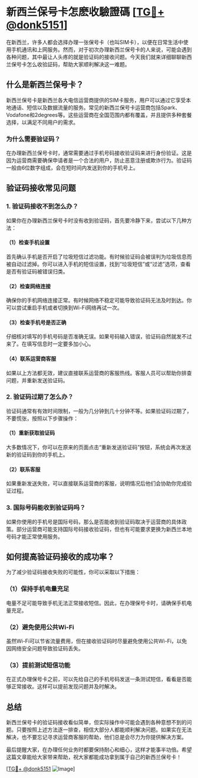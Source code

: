 # 新西兰保号卡怎麽收驗證碼 [[TG💪+ @donk5151](https://t.me/s/donk5151)]

在新西兰，许多人都会选择办理一张保号卡（也叫SIM卡），以便在日常生活中使用手机通讯和上网服务。然而，对于初次办理新西兰保号卡的人来说，可能会遇到各种问题，其中最让人头疼的就是验证码的接收问题。今天我们就来详细聊聊新西兰保号卡怎么收验証码，帮助大家顺利解决这一难题。

## 什么是新西兰保号卡？

新西兰保号卡是新西兰各大电信运营商提供的SIM卡服务，用户可以通过它享受本地通话、短信以及数据流量的服务。常见的新西兰保号卡运营商包括Spark、Vodafone和2degrees等。这些运营商在全国范围内都有覆盖，并且提供多种套餐选择，以满足不同用户的需求。

### 为什么需要验证码？

在办理新西兰保号卡时，通常需要通过手机号码接收验证码来进行身份验证。这是因为运营商需要确保申请者是一个合法的用户，防止恶意注册或欺诈行为。验证码一般由6位数字组成，会在短时间内发送到你的手机号上。

## 验证码接收常见问题

### 1. 验证码接收不到怎么办？

如果你在办理新西兰保号卡时没有收到验证码，首先要冷静下来，尝试以下几种方法：

#### （1）检查手机设置
首先确认手机是否开启了垃圾短信过滤功能。有时候验证码会被误判为垃圾信息而被自动过滤掉。你可以进入手机的短信设置，找到“垃圾短信”或“过滤”选项，查看是否有验证码被错误归类。

#### （2）检查网络连接
确保你的手机网络连接正常。有时候网络不稳定可能导致验证码无法及时到达。你可以尝试重启手机或者切换到Wi-Fi网络再试一次。

#### （3）检查手机号是否正确
仔细核对填写的手机号码是否准确无误。如果号码输入错误，验证码自然就发不过来了。在填写信息时一定要多加小心。

#### （4）联系运营商客服
如果以上方法都无效，建议直接联系运营商的客服热线。客服人员可以帮助你排查问题，并重新发送验证码。

### 2. 验证码过期了怎么办？

验证码通常有有效时间限制，一般为几分钟到几十分钟不等。如果验证码过期了，不要慌张，按照以下步骤操作：

#### （1）重新获取验证码
大多数情况下，你可以在原来的页面点击“重新发送验证码”按钮，系统会再次发送新的验证码到你的手机上。

#### （2）联系客服
如果重新发送失败，可以直接联系运营商的客服，说明情况后他们会协助你完成验证过程。

### 3. 国际号码能收到验证码吗？

如果你使用的手机号是国际号码，那么是否能收到验证码取决于运营商的具体政策。部分运营商可能支持国际号码接收验证码，但也有可能要求更换为新西兰本地号码才能正常使用服务。

## 如何提高验证码接收的成功率？

为了减少验证码接收失败的可能性，你可以采取以下措施：

### （1）保持手机电量充足
电量不足可能导致手机无法正常接收短信。因此，在办理保号卡时，请确保手机电量充足。

### （2）避免使用公共Wi-Fi
虽然Wi-Fi可以节省流量费用，但在接收验证码时尽量避免使用公共Wi-Fi，以免因网络安全问题导致验证码丢失。

### （3）提前测试短信功能
在正式办理保号卡之前，可以先给自己的手机号码发送一条测试短信，看看是否能够正常接收。这样可以提前发现问题并及时解决。

## 总结

新西兰保号卡的验证码接收看似简单，但实际操作中可能会遇到各种意想不到的问题。只要按照上述方法逐一排查，相信大部分人都能顺利解决问题。如果实在无法解决，也不要忘记寻求运营商客服的帮助，他们总是会尽力为你提供解决方案。

最后提醒大家，在办理任何业务时都要保持耐心和细心，这样才能事半功倍。希望这篇文章能给大家带来帮助，祝大家都能成功拿到属于自己的新西兰保号卡！

[[TG💪+ @donk5151](https://t.me/s/donk5151) ![Image](https://i.postimg.cc/rwNCRYN7/Snipaste-2025-04-30-17-27-05.png)]